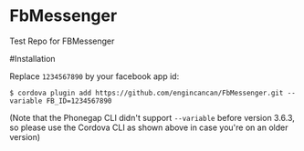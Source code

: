 # FbMessenger
Test Repo for FBMessenger

#Installation

Replace `1234567890` by your facebook app id:

```
$ cordova plugin add https://github.com/engincancan/FbMessenger.git --variable FB_ID=1234567890
```
(Note that the Phonegap CLI didn't support `--variable` before version 3.6.3, so please use the Cordova CLI as shown above in case you're on an older version)
 
